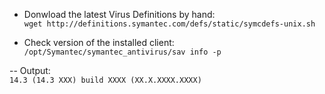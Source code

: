 
- Donwload the latest Virus Definitions by hand:  
``wget http://definitions.symantec.com/defs/static/symcdefs-unix.sh``

- Check version of the installed client:  
``/opt/Symantec/symantec_antivirus/sav info -p``

-- Output:  
``14.3 (14.3 XXX) build XXXX (XX.X.XXXX.XXXX)``




